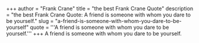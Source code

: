 +++
author = "Frank Crane"
title = "the best Frank Crane Quote"
description = "the best Frank Crane Quote: A friend is someone with whom you dare to be yourself."
slug = "a-friend-is-someone-with-whom-you-dare-to-be-yourself"
quote = '''A friend is someone with whom you dare to be yourself.'''
+++
A friend is someone with whom you dare to be yourself.

